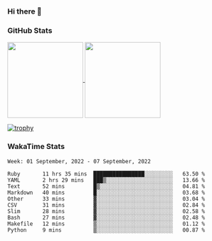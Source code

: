 ### Hi there 👋

### GitHub Stats

<a href="https://github.com/anuraghazra/github-readme-stats">
  <img align="center" height="170px" src="https://github-readme-stats.vercel.app/api/top-langs/?username=tksfjt1024&layout=compact&count_private=true&show_icons=true&show_icons=true&theme=graywhite" />
</a>
<a href="https://github.com/anuraghazra/github-readme-stats">
  <img align="center" height="170px" src="https://github-readme-stats.vercel.app/api?username=tksfjt1024&count_private=true&show_icons=true&show_icons=true&theme=graywhite" />
</a>

[![trophy](https://github-profile-trophy.vercel.app/?username=tksfjt1024)](https://github.com/ryo-ma/github-profile-trophy)

### WakaTime Stats

<!--START_SECTION:waka-->
```text
Week: 01 September, 2022 - 07 September, 2022

Ruby       11 hrs 35 mins  ████████████████░░░░░░░░░   63.50 % 
YAML       2 hrs 29 mins   ███▒░░░░░░░░░░░░░░░░░░░░░   13.66 % 
Text       52 mins         █▒░░░░░░░░░░░░░░░░░░░░░░░   04.81 % 
Markdown   40 mins         █░░░░░░░░░░░░░░░░░░░░░░░░   03.68 % 
Other      33 mins         ▓░░░░░░░░░░░░░░░░░░░░░░░░   03.04 % 
CSV        31 mins         ▓░░░░░░░░░░░░░░░░░░░░░░░░   02.84 % 
Slim       28 mins         ▓░░░░░░░░░░░░░░░░░░░░░░░░   02.58 % 
Bash       27 mins         ▓░░░░░░░░░░░░░░░░░░░░░░░░   02.48 % 
Makefile   12 mins         ▒░░░░░░░░░░░░░░░░░░░░░░░░   01.12 % 
Python     9 mins          ▒░░░░░░░░░░░░░░░░░░░░░░░░   00.87 % 
```
<!--END_SECTION:waka-->
